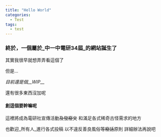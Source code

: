 ```yaml
---
title: "Hello World"
categories:
  - Test
tags:
  - test
---
```


### 終於，一個屬於_中一中電研34屆_的網站誕生了

其實我很早就想弄弄看這個了

但是...

*目前還是個__WIP__*

還有很多東西沒加呢


#### 創這個要幹嘛呢

這裡將成為電研社宣傳活動~~及發廢文~~
和滿足各式稀奇古怪需求的地方

也歡迎_所有人_進行各式投稿 以不違反善良風俗等~~廢話~~原則
詳細辦法再說吧

